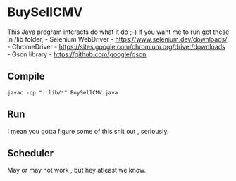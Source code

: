 # BuySellCMV

This Java program interacts do what it do ;-)
if you want me to run get these in /lib folder, 
	- Selenium WebDriver  - https://www.selenium.dev/downloads/
	- ChromeDriver - https://sites.google.com/chromium.org/driver/downloads
	- Gson library - https://github.com/google/gson

## Compile
```javac -cp ".:lib/*" BuySellCMV.java```

## Run 
I mean you gotta figure some of this shit out , seriously. 

## Scheduler
May or may not work , but hey atleast we know.



